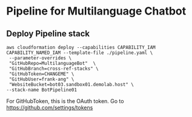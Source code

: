 # Pipeline for Multilanguage Chatbot

## Deploy Pipeline stack


```
aws cloudformation deploy --capabilities CAPABILITY_IAM CAPABILITY_NAMED_IAM --template-file ./pipeline.yaml \
 --parameter-overrides \
 "GitHubRepo=MultilanguageBot"  \
 "GitHubBranch=cross-ref-stacks" \
 "GitHubToken=CHANGEME" \
 "GitHubUser=frank-ang" \
 "WebsiteBucket=bot03.sandbox01.demolab.host" \
--stack-name BotPipeline01
```
For GitHubToken, this is the OAuth token. Go to https://github.com/settings/tokens 
